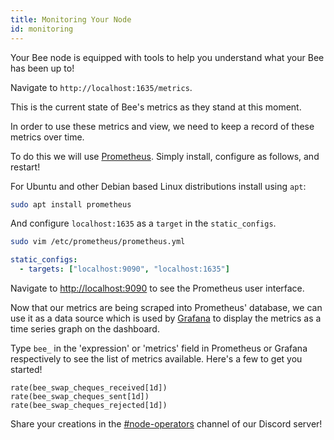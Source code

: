 ```yaml
---
title: Monitoring Your Node
id: monitoring
---
```


Your Bee node is equipped with tools to help you understand what your Bee has been up to!

Navigate to `http://localhost:1635/metrics`.

This is the current state of Bee's metrics as they stand at this moment.

In order to use these metrics and view, we need to keep a record of these metrics over time.

To do this we will use [Prometheus](https://prometheus.io/docs/introduction/overview/). Simply install, configure as follows, and restart!

For Ubuntu and other Debian based Linux distributions install using `apt`:

```bash
sudo apt install prometheus
```

And configure `localhost:1635` as a `target` in the `static_configs`.

```bash
sudo vim /etc/prometheus/prometheus.yml
```

```yaml
static_configs:
  - targets: ["localhost:9090", "localhost:1635"]
```

Navigate to [http://localhost:9090](http://localhost:9090) to see the Prometheus user interface.

Now that our metrics are being scraped into Prometheus' database, we can use it as a data source which is used by [Grafana](https://grafana.com/oss/grafana/) to display the metrics as a time series graph on the dashboard.

Type `bee_` in the 'expression' or 'metrics' field in Prometheus or Grafana respectively to see the list of metrics available. Here's a few to get you started!

```
rate(bee_swap_cheques_received[1d])
rate(bee_swap_cheques_sent[1d])
rate(bee_swap_cheques_rejected[1d])
```

Share your creations in the [#node-operators](https://discord.gg/X3ph5yGRFU) channel of our Discord server!
